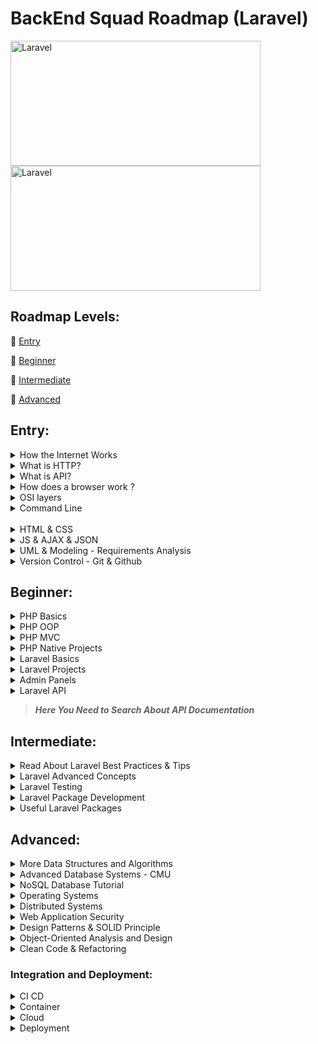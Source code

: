 # BackEnd Squad Roadmap (Laravel)

<p style="display: flex; align-items: center; justify-content: space-arround; flex-wrap: wrap">
  <a href="https://laravel.com/"><img src="https://laravel.com/img/logomark.min.svg" width="400px" height="200px" alt="Laravel"></a>
  <a href="https://laravel.com/"><img src="https://laravel.com/img/logotype.min.svg" width="400px" height="200px" alt="Laravel"></a>
</p>

## Roadmap Levels:

🔗 [Entry](#entry)

🔗 [Beginner](#beginner)

🔗 [Intermediate](#intermediate)

🔗 [Advanced](#advanceda)

## Entry:

<details>
 <summary>How the Internet Works</summary>

[Backend Preparation Video: Client Server Model | Dynamic Sites | MVC | HTTP Protocol](https://www.youtube.com/watch?v=ToHfYbxg3ms&list=PLIzoD6CTXb3_iILDz7NIGj49stmeoDWh0&index=3)

🛜 [How the Internet Works](https://www.youtube.com/watch?v=7_LPdttKXPc)

#### OR

🛜 [How Does the Internet Work? (Full Course)](https://www.youtube.com/watch?v=zN8YNNHcaZc)

#### OR

[كيف يعمل الإنترنت؟](https://www.youtube.com/watch?v=TnMNDQHB33Q)
</details>


<details>
 <summary>What is HTTP?</summary>

🛜 [HTTP Crash Course & Exploration](https://www.youtube.com/watch?v=iYM2zFP3Zn0)

#### OR

🧾 [Everything You Need to Know About HTTP](https://cs.fyi/guide/http-in-depth)
</details>

<details>
 <summary>What is API?</summary>

🛜 [What is an API?](https://www.youtube.com/watch?v=s7wmiS2mSXY)

[ما هو الـ API و ما فائدته في البرمجة؟ و كيف يعمل؟](https://www.youtube.com/watch?v=rq7DvjN1Gco)
</details>

<details>
 <summary>How does a browser work ?</summary>

🛜 [How Does a Browser Work? | Engineering Side](https://www.youtube.com/watch?v=5rLFYtXHo9s)

</details>


<details>
 <summary>OSI layers</summary>

🛜 [OSI Layers](https://www.youtube.com/watch?v=A31bxOyj5mk&t=10s)

### NOTE:

#### You Need To Search For New Terms After This Video.

</details> 

<details>
 <summary>Command Line</summary>

🛜 [ كورس أساسيات Command Line](https://www.youtube.com/watch?v=wmZMMcm7zWA)

#### OR

[[Arabic] Learn Command Line #01 - Intro and What's Shell, Terminal, CMD](https://www.youtube.com/watch?v=JVs2Ywy7wGQ&list=PLDoPjvoNmBAxzNO8ixW83Sf8FnLy_MkUT)

</details>
<br>
<details>
 <summary>HTML & CSS</summary>

📽️ [HTML - Arabic](https://www.youtube.com/playlist?list=PLDoPjvoNmBAw_t_XWUFbBX-c9MafPk9ji)

#### OR

📽️ [HTML - English](https://www.youtube.com/watch?v=pQN-pnXPaVg)

📽️ [CSS - Arabic](https://www.youtube.com/watch?v=X1ulCwyhCVM&list=PLDoPjvoNmBAzjsz06gkzlSrlev53MGIKe)

#### OR

📽️ [CSS - English](https://www.youtube.com/watch?v=wRNinF7YQqQ)

📽️ [HTML & CSS - Crash Course Arabic](https://www.youtube.com/watch?v=aHzw_8wWl48)
</details>
<details>
 <summary>JS & AJAX & JSON</summary>

📽️ [JS - Crash Course - English](https://www.youtube.com/watch?v=W6NZfCO5SIk)

📽️ [AJAX - Crash Course](https://www.youtube.com/watch?v=82hnvUYY6QA)

📽️ [JSON - Crash Course](https://www.youtube.com/watch?v=wI1CWzNtE-M)


</details>

<details>
 <summary>UML & Modeling - Requirements Analysis </summary>

***You Need To Search More In This Section***

📽️ [UML Diagrams Full Course](https://www.youtube.com/watch?v=WnMQ8HlmeXc)

🌐 [Visual Paradigm - Website](https://www.visual-paradigm.com/guide/uml-unified-modeling-language/what-is-uml/)

> Keep Deep
>
📖 [UML Distilled 3rd Ed](https://github.com/gcoronelc/PECI-Java-MAR-2015/blob/master/Recursos/UML%20Distilled%203rd%20Ed.pdf)

</details>

<details>
 <summary>Version Control - Git & Github</summary>

📽️ [Git & GitHub - Arabic, Almdrasa](https://almdrasa.com/tracks/programming-foundations/courses/git-github/)

#### OR

🌐 [Version Source Control | التحكم بالاصدارت](https://www.youtube.com/watch?v=Jaqrcw_MB9E&list=PL4n1Qos4Tb6R4guGC4oX_PZVt8E8XpvqE)

</details>

## Beginner:

<details>

 <summary>PHP Basics</summary>

  <summary> Master your editor</summary>

📹 [PHPStorm](https://laracasts.com/series/phpstorm-for-laravel-developers)

📽️ [Learn PHP 8 in Arabic](https://www.youtube.com/watch?v=xcg9qq6SZ0w&list=PLDoPjvoNmBAy41u35AqJUrI-H83DObUDq)

#### OR

📽️ [Full PHP 8 Tutorial - Until 33](https://www.youtube.com/watch?v=sVbEyFZKgqk&list=PLr3d3QYzkw2xabQRUpcZ_IBk9W50M9pe-)
***Highly Recommended***

#### OR

📽️ [PHP Programming Language Tutorial - Full Course](https://www.youtube.com/watch?v=OK_JCtrrv-c)

</details>


<details>
 <summary>PHP OOP</summary>

***You Need To Search After Watching Any Video***

📽️ [Learn Object-Oriented PHP - Arabic](https://www.youtube.com/playlist?list=PLDoPjvoNmBAxXTPncg0W4lhVS32LO_xtQ)

#### OR

📽️ [OOP in Arabic - Omar Ahmed](https://www.youtube.com/watch?v=sVbEyFZKgqk&list=PLr3d3QYzkw2xabQRUpcZ_IBk9W50M9pe-)
***Java But Highly Recommended***

#### OR

📽️ [Object-Oriented PHP Tutorials - English](https://www.youtube.com/playlist?list=PL0eyrZgxdwhypQiZnYXM7z7-OTkcMgGPh)

#### OR

📽️ [Object-Oriented Principles in PHP](https://laracasts.com/series/object-oriented-principles-in-php) ***Paid***

> You Can See it As A Refresh Your Knowledge As Crash Course

📽️ [Introduction to OOP](https://www.youtube.com/watch?v=gUNVnOIK7CM&list=PL71ekc7LvuXK5irXyxo2tRI8fm9QIm0Gj)

</details>

<details>
 <summary>PHP MVC</summary>

📽️ [MVC Explained - Arabic](https://www.youtube.com/watch?v=2Q69R0GD9zM)

#### OR

📽️ [MVC Explained - English](https://www.youtube.com/watch?v=DUg2SWWK18I)

#### AND

📽️ [PHP MVC Framework from Scratch - English ](https://www.youtube.com/watch?v=q0JhJBYi4sw)

#### OR

📽️ [PHP MVC Project in Arabic](https://www.youtube.com/playlist?list=PL7mt2FDjAkPepYrMofOwTwxQwJSlZ8N-a)

#### OR

📽️ [PHP MVC - Arabic](https://www.youtube.com/watch?v=G9ZQNT9M3Hc&list=PLv-kDGQ3al9t6kNKTxxWMog_GES3-XLm1)

> After Watching The Previous You Need To Deep and Practise So Must See It
>
📽️ [PHP for Beginners Laracasts 2023-Ed - English](https://laracasts.com/series/php-for-beginners-2023-edition)
</details>

<details>
 <summary>PHP Native Projects</summary>

📽️ [Medical Project Using PHP and MySQL and AJAX - Arabic](https://www.youtube.com/watch?v=7SSAycLnrsM&list=PLe_UJpVeP8qDV8zpkvCyjOQQPKPkwZ-6p)

#### OR

📽️ [Complete Mobile Shopee E-Commerce Website Course - PHP & MySQL](https://www.youtube.com/watch?v=KLWA2vCERSQ)

#### AND

📽️ [Create a PHP Application | PHP MVC Project Tutorial](https://www.youtube.com/watch?v=Rkg731t47dc&t=1s&ab_channel=DaveGray)

</details>

<details>
 <summary>Laravel Basics</summary>

📽️ [Backend Bootcamp: Laravel & Backend Introduction - Eyad Hamza](https://www.youtube.com/playlist?list=PLIzoD6CTXb3_iILDz7NIGj49stmeoDWh0)

📽️ [Laravel 8 from Scratch - Jeffry Way](https://laracasts.com/series/laravel-8-from-scratch) ***Highly Recommended***

#### OR

📽️ [Laravel from Scratch](https://www.youtube.com/watch?v=376vZ1wNYPA)

📽️ [Laravel 10 Beginners Course](https://youtube.com/playlist?list=PLqDySLfPKRn5d7WbN9R0yJA9IRgx-XBlU&si=ei_2kJF0FwaK03Ge)

📖 [Laravel Up & Running](books/Matt%20Stauffer%20-%20Laravel_%20Up%20&%20Running_%20A%20Framework%20for%20Building%20Modern%20PHP%20Apps-O’Reilly%20Media%20(2019).pdf)

</details>

<details>
 <summary>Laravel Projects</summary>

***First Watch to Know How to Apply***

📽️ [Laravel 6 From Scratch](https://laracasts.com/series/laravel-6-from-scratch)

📽️ [Multi-Vendor Store - Arabic](https://www.youtube.com/playlist?list=PL13Ag2mfco64zMLcFjPb5GVWCu-OAjTrx)
***Highly Recommended***

📽️ [Laravel PHP Framework - Insta Clone](https://www.youtube.com/watch?v=ImtZ5yENzgE)

📽️ [Laravel From Scratch 2022 - Laragigs](https://www.youtube.com/watch?v=MYyJ4PuL4pY&list=LL&index=3)

***After That You Need to Apply Alone - Search About Templates***

🌐 [Like Those](https://bootstrapmade.com/bootstrap-resume-cv-templates/)
</details>

<details>
 <summary>Admin Panels</summary>

***Filament is the Most Common Framework to Create Dashboard, but You Free to Use Another***

📽️ [Laravel Filament](https://www.youtube.com/playlist?list=PL6tf8fRbavl3lxHRw44aKyW0Hq2IXmxGv)

📽️ [Laravel Filament Roles and Permissions](https://www.youtube.com/playlist?list=PL6tf8fRbavl2oguMj5NSrQXhsd6ztc8_O)

📽️ [Filament Daily Channel for Tips](https://www.youtube.com/@FilamentDaily)
</details>

<details>
 <summary>Laravel API</summary>

📽️ [Creating a Laravel API](https://www.youtube.com/watch?v=mgdMeXkviy8)

📽️ [Laravel 8 REST API With Sanctum Authentication](https://www.youtube.com/watch?v=MT-GJQIY3EU&t=2127s)

📽️ [Laravel API Crash Course for Beginners](https://www.youtube.com/watch?v=xvqPEEpRBJ4&list=LL&index=3&t=11s)

📽️ [Laravel MentorSHIP: Travel API](https://www.youtube.com/playlist?list=PLdXLsjL7A9k2utMAieXUnUP8zyxaDA3mP)
***Recommended after One or Two Videos Watched***
</details>

> ***Here You Need to Search About API Documentation***

## Intermediate:

<details>
  <summary>Read About Laravel Best Practices & Tips</summary>

📄 [Laravel Best Practices Repository](https://github.com/alexeymezenin/laravel-best-practices)

📄 [Laravel Tips Repository](https://github.com/LaravelDaily/laravel-tips)

</details>
<details>

  <summary>Laravel Advanced Concepts</summary>

📹 [Laravel Advanced - Coder's Tape](https://www.youtube.com/watch?v=_z9nzEUgro4&list=PLpzy7FIRqpGD5pN3-Y66YDtxJCYuGumFO)
</details>
<details>

  <summary>Laravel Testing</summary>

📹 [Laravel Testing - LaravelDaily](https://www.youtube.com/watch?v=BuDger5Ytbc&list=PLdXLsjL7A9k0esh2qNCtUMsGPLUWdLjHp)

📹 [Laravel Testing - Laracasts](https://laracasts.com/series/build-a-laravel-app-with-tdd)

OR

📹 [Laravel Testing](https://www.youtube.com/playlist?list=PLpzy7FIRqpGAbkfdxo1MwOS9xjG3O3z1y)

</details>
<details>

  <summary>Laravel Package Development</summary>

📹 [Laravel Package Development](https://www.youtube.com/playlist?list=PLpzy7FIRqpGBQ_aqz_hXDBch1aAA-lmgu)

</details>

<details>

  <summary>Useful Laravel Packages</summary>

📹 [Laravel Packages](https://www.youtube.com/playlist?list=PLEhEHUEU3x5pcQJHE8WBLqlHt2o3q5O-f)


</details>

## Advanced:

<details>

  <summary>More Data Structures and Algorithms</summary>

📹 [Data Structures and Algorithms - MIT](https://www.youtube.com/playlist?list=PLUl4u3cNGP63EdVPNLG3ToM6LaEUuStEY)
</details><details>

  <summary>Advanced Database Systems - CMU</summary>

📹 [Advanced Database Systems - CMU](https://www.youtube.com/watch?v=LWS8LEQAUVc&list=PLSE8ODhjZXjYzlLMbX3cR0sxWnRM7CLFn)
</details>
<details>

  <summary>NoSQL Database Tutorial</summary>

📹 [NoSQL Database Tutorial](https://www.youtube.com/watch?v=xh4gy1lbL2k)
</details>
<details>

  <summary>Operating Systems</summary>

📹 [Operating Systems - Berkeley](https://www.bilibili.com/video/BV1e7411B7Ja?p=3)

</details>
<details>

  <summary>Distributed Systems</summary>

📹 [Distributed Systems University of Cambridge - Martin Kleppmann](https://www.youtube.com/playlist?list=PLeKd45zvjcDFUEv_ohr_HdUFe97RItdiB)

📄 [Lecture Notes](https://www.cl.cam.ac.uk/teaching/2122/ConcDisSys/dist-sys-notes.pdf)


</details>
<details>

  <summary>Web Application Security</summary>

📖 [Web Application Security Book](https://www.oreilly.com/library/view/web-application-security/9781492053101/)

  </details>
<details>

<summary> Design Patterns & SOLID Principle </summary> 

##### Books

📖 [Head First Design Pattern 2nd Edition](https://drive.google.com/file/d/1BmXIGt6CaMig1qXiqETQI5y3wsmh4N1z/view?usp=sharing)

##### Videos

📹 [Mosh Design Pattern](https://www.youtube.com/watch?v=NU_1StN5Tkk&ab_channel=ProgrammingwithMosh)

📹 [Arabic SOLID Principle](https://www.youtube.com/playlist?list=PLnqAlQ9hFYdflFSS4NigVB7aSoYPNwHTL)

📹 [Arabic Creational Design Pattern](https://www.youtube.com/watch?v=hT9Gv_wabbw&list=PLnqAlQ9hFYdewk9UKGBcHLulZNUBpNSKJ&ab_channel=MohammedReda)

📹 [Arabic Structural Design Pattern](https://www.youtube.com/watch?v=5qBVy3dCEQw&list=PLnqAlQ9hFYdcW3viz_oXRal_FNkg2Dssm&ab_channel=MohammedReda)

📹 [Arabic Design Pattern](https://www.youtube.com/watch?v=-UQND--CVew&list=PLd-dOEgzBpGnt3GuEszo_piQq52XSqAmj&ab_channel=DevGeeksAcademy)

📹 [Arabic PHP Design Pattern](https://www.youtube.com/watch?v=hYas1gMp2nM&list=PLdYYj2XLw5BnpInmR103TyVwFd_CLI6IS&ab_channel=RamyHakam)

📹 [Head First Design Pattern As an English Playlist](https://www.youtube.com/playlist?list=PLrhzvIcii6GNjpARdnO4ueTUAVR9eMBpc)

##### Website

🖇️ [Refactoring GURU Design Pattern](https://refactoring.guru/design-patterns)

##### Articles & Repos

📄 [SOLID Article - Digital Ocean](https://www.digitalocean.com/community/conceptual-articles/s-o-l-i-d-the-first-five-principles-of-object-oriented-design)

📄 [Design Patterns - Repo](https://github.com/kamranahmedse/design-patterns-for-humans)

</details>
<details>

<summary>Object-Oriented Analysis and Design</summary> 

📖 [Head First Object-Oriented Analysis and Design](https://github.com/MarkPThomas/HeadFirst-OOAD/blob/master/Head%20First%20Object-Oriented%20Analysis%20and%20Design.pdf)

</details>
<details>

<summary> Clean Code & Refactoring </summary> 

📖 [Clean Code](https://github.com/ontiyonke/book-1/blob/master/%5BPROGRAMMING%5D%5BClean%20Code%20by%20Robert%20C%20Martin%5D.pdf)

📖 [Refactoring to Patterns](https://github.com/abhinavkorpal/awesome-computer-science-EBook/blob/master/DesignPatterns/Refactoring%20To%20Patterns%20-%20Joshua%20Kerievsky.pdf)

📖 [Martin Fowler](https://martinfowler.com/books/)

</details>

### Integration and Deployment:

<details>

<summary> CI CD </summary> 

📹 [Continuous Integration and Continuous Delivery](https://www.youtube.com/watch?v=h9K1NnqwUvE&ab_channel=Simplilearn)


</details>

<details>

<summary>  Container </summary> 

📹 [Docker - FreeCodeCamp - English](https://www.youtube.com/watch?v=fqMOX6JJhGo&ab_channel=freeCodeCamp.org)

📹 [Docker - TechWorld with Nana - English](https://www.youtube.com/watch?v=3c-iBn73dDE&ab_channel=TechWorldwithNana)

📹 [Docker Practical Course - Arabic](https://www.youtube.com/watch?v=tHP5IWfqPKk&list=PLzNfs-3kBUJnY7Cy1XovLaAkgfjim05RR)

</details>

<details>

<summary>  Cloud </summary> 

📹 [AWS - FreeCodeCamp](https://www.youtube.com/watch?v=3hLmDS179YE&ab_channel=freeCodeCamp.org)

</details>

<details>

<summary>Deployment</summary> 

📹 [Deploy on Digital Oceans](https://www.youtube.com/watch?v=QnNA7YdvCYA&list=PLseEp7p6EwiZrR_9dzp8d3AVcBqPz-HFZ&index=3)

📹 [Deploy on Shared Hosting](https://www.youtube.com/watch?v=6g8G3YQtQt4)

</details>







